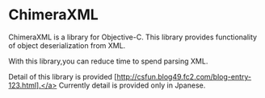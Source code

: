 ChimeraXML
==========

ChimeraXML is a library for Objective-C.
This library provides functionality of object deserialization from XML.

With this library,you can reduce time to spend parsing XML.

Detail of this library is provided [http://csfun.blog49.fc2.com/blog-entry-123.html].</a>
Currently detail is provided only in Jpanese.


